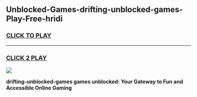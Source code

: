 
## Unblocked-Games-drifting-unblocked-games-Play-Free-hridi
<h3>
<a href="https://premium76.site?title=drifting-unblocked-games&ref=24M">CLICK TO PLAY</a></h3>
<hr>

<h3>
<a href="https://premium76.site?title=drifting-unblocked-games&ref=24M">CLICK 2 PLAY</a>
  
</h3>

<a href="https://premium76.site?title=drifting-unblocked-games&ref=24M"><img src="https://clearcache.store/games.png"></a>


**drifting-unblocked-games games unblocked: Your Gateway to Fun and Accessible Online Gaming**
